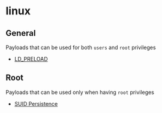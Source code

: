 # linux

## General

Payloads that can be used for both `users` and `root` privileges 

- [LD_PRELOAD](General/LD_PRELOAD)

## Root

Payloads that can be used only when having `root` privileges

- [SUID Persistence](Root/SUID_PERSISTENCE)
